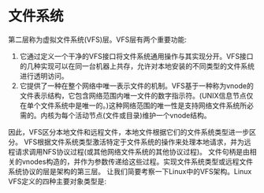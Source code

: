 # 文件系统

第二层称为虚拟文件系统(VFS)层。VFS层有两个重要功能:

1. 它通过定义一个干净的VFS接口将文件系统通用操作与其实现分开。VFS接口的几种实现可以在同一台机器上共存，允许对本地安装的不同类型的文件系统进行透明访问。
2. 它提供了一种在整个网络中唯一表示文件的机制。VFS基于一种称为vnode的文件表示结构，它包含网络范围内唯一文件的数字指示符。(UNIX信息节点仅在单个文件系统中是唯一的。)这种网络范围的唯一性是支持网络文件系统所必需的。内核为每个活动节点(文件或目录)维护一个vnode结构。

因此，VFS区分本地文件和远程文件，本地文件根据它们的文件系统类型进一步区分。
VFS根据文件系统类型激活特定于文件系统的操作来处理本地请求，并为远程请求调用NFS协议过程(或其他网络文件系统的其他协议过程)。
文件句柄是由相关的vnodes构造的，并作为参数传递给这些过程。实现文件系统类型或远程文件系统协议的层是架构的第三层。
让我们简要考察一下Linux中的VFS架构。Linux VFS定义的四种主要对象类型是: